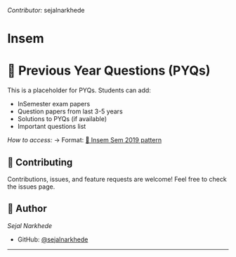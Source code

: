 *Contributor:* sejalnarkhede

# Insem

# 📝 Previous Year Questions (PYQs)

This is a placeholder for PYQs. Students can add:
- InSemester exam papers
- Question papers from last 3-5 years
- Solutions to PYQs (if available)
- Important questions list

*How to access:*
-> Format: [📝 Insem Sem 2019 pattern](https://drive.google.com/drive/folders/1MNR4gNAHPuWdrJBhkiRsizHFZjMahrSg?usp=drive_link)

## 🤝 Contributing

Contributions, issues, and feature requests are welcome! Feel free to check the issues page.

## 👤 Author

*Sejal Narkhede*
- GitHub: [@sejalnarkhede](https://github.com/sejalnarkhede)
---